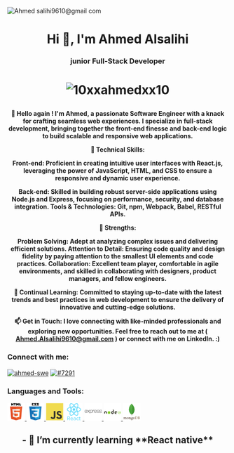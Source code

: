 
![Ahmed salihi9610@gmail com](https://github.com/10xXAhmedXx10/10xXAhmedXx10/assets/109596675/074220be-32ef-447e-b62f-c344176a36e6)

<h1 align="center">Hi 👋, I'm Ahmed Alsalihi</h1>

<h3 align="center">junior Full-Stack Developer</h3>

<h1 align="center"> <img src="https://komarev.com/ghpvc/?username=10xxahmedxx10&label=Profile%20views&color=0e75b6&style=flat" alt="10xxahmedxx10" /> </p>

<h4 align="center">


👋 Hello again ! I'm Ahmed, a passionate Software Engineer with a knack for crafting seamless web experiences. I specialize in full-stack development, bringing together the front-end finesse and back-end logic to build scalable and responsive web applications.

🔧 Technical Skills:

Front-end: Proficient in creating intuitive user interfaces with React.js, leveraging the power of JavaScript, HTML, and CSS to ensure a responsive and dynamic user experience.

Back-end: Skilled in building robust server-side applications using Node.js and Express, focusing on performance, security, and database integration.
Tools & Technologies: Git, npm, Webpack, Babel, RESTful APIs.

🚀 Strengths:

Problem Solving: Adept at analyzing complex issues and delivering efficient solutions.
Attention to Detail: Ensuring code quality and design fidelity by paying attention to the smallest UI elements and code practices.
Collaboration: Excellent team player, comfortable in agile environments, and skilled in collaborating with designers, product managers, and fellow engineers.

🌱 Continual Learning: Committed to staying up-to-date with the latest trends and best practices in web development to ensure the delivery of innovative and cutting-edge solutions.

📫 Get in Touch:
I love connecting with like-minded professionals and exploring new opportunities. Feel free to reach out to me at ( Ahmed.Alsalihi9610@gmail.com ) or connect with me on LinkedIn. :) </h4>

  
<h3 align="left">Connect with me:</h3>
<p align="left">
<a href="https://linkedin.com/in/ahmed-swe" target="blank"><img align="center" src="https://raw.githubusercontent.com/rahuldkjain/github-profile-readme-generator/master/src/images/icons/Social/linked-in-alt.svg" alt="ahmed-swe" height="30" width="40" /></a>
<a href="https://discord.gg/#7291" target="blank"><img align="center" src="https://raw.githubusercontent.com/rahuldkjain/github-profile-readme-generator/master/src/images/icons/Social/discord.svg" alt="#7291" height="30" width="40" /></a>
</p>

<h3 align="left">Languages and Tools:</h3>
<p align="left">
  <a href="https://www.w3.org/html/" target="_blank">
    <img src="https://raw.githubusercontent.com/devicons/devicon/master/icons/html5/html5-original-wordmark.svg" alt="html5" width="40" height="40"/>
  </a>
  <a href="https://www.w3schools.com/css/" target="_blank">
    <img src="https://raw.githubusercontent.com/devicons/devicon/master/icons/css3/css3-original-wordmark.svg" alt="css3" width="40" height="40"/>
  </a>
  <a href="https://developer.mozilla.org/en-US/docs/Web/JavaScript" target="_blank">
    <img src="https://raw.githubusercontent.com/devicons/devicon/master/icons/javascript/javascript-original.svg" alt="javascript" width="40" height="40"/>
  </a>
  <a href="https://reactjs.org/" target="_blank">
    <img src="https://raw.githubusercontent.com/devicons/devicon/master/icons/react/react-original-wordmark.svg" alt="react" width="40" height="40"/>
  </a>
  <a href="https://expressjs.com" target="_blank">
    <img src="https://raw.githubusercontent.com/devicons/devicon/master/icons/express/express-original-wordmark.svg" alt="express" width="40" height="40"/>
  </a>
  <a href="https://nodejs.org" target="_blank">
    <img src="https://raw.githubusercontent.com/devicons/devicon/master/icons/nodejs/nodejs-original-wordmark.svg" alt="nodejs" width="40" height="40"/>
  </a>
  <a href="https://www.mongodb.com/" target="_blank">
    <img src="https://raw.githubusercontent.com/devicons/devicon/master/icons/mongodb/mongodb-original-wordmark.svg" alt="mongodb" width="40" height="40"/>
  </a>
</p>





<h2 align="center">- 🌱 I’m currently learning **React native**</h2>
